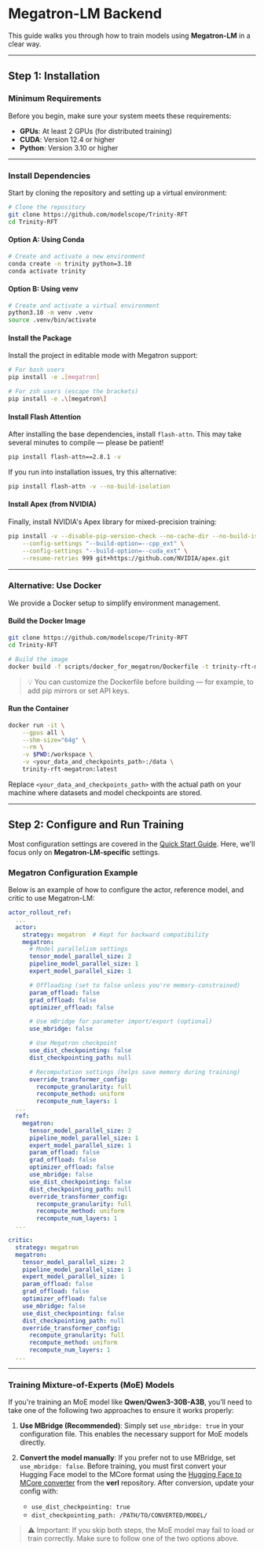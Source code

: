 # Megatron-LM Backend

This guide walks you through how to train models using **Megatron-LM** in a clear way.

---

## Step 1: Installation

### Minimum Requirements

Before you begin, make sure your system meets these requirements:

- **GPUs**: At least 2 GPUs (for distributed training)
- **CUDA**: Version 12.4 or higher
- **Python**: Version 3.10 or higher

---

### Install Dependencies

Start by cloning the repository and setting up a virtual environment:

```bash
# Clone the repository
git clone https://github.com/modelscope/Trinity-RFT
cd Trinity-RFT
```

#### Option A: Using Conda

```bash
# Create and activate a new environment
conda create -n trinity python=3.10
conda activate trinity
```

#### Option B: Using venv

```bash
# Create and activate a virtual environment
python3.10 -m venv .venv
source .venv/bin/activate
```

#### Install the Package

Install the project in editable mode with Megatron support:

```bash
# For bash users
pip install -e .[megatron]

# For zsh users (escape the brackets)
pip install -e .\[megatron\]
```

#### Install Flash Attention

After installing the base dependencies, install `flash-attn`. This may take several minutes to compile — please be patient!

```bash
pip install flash-attn==2.8.1 -v
```

If you run into installation issues, try this alternative:

```bash
pip install flash-attn -v --no-build-isolation
```

#### Install Apex (from NVIDIA)

Finally, install NVIDIA's Apex library for mixed-precision training:

```bash
pip install -v --disable-pip-version-check --no-cache-dir --no-build-isolation \
    --config-settings "--build-option=--cpp_ext" \
    --config-settings "--build-option=--cuda_ext" \
    --resume-retries 999 git+https://github.com/NVIDIA/apex.git
```

---

### Alternative: Use Docker

We provide a Docker setup to simplify environment management.

#### Build the Docker Image

```bash
git clone https://github.com/modelscope/Trinity-RFT
cd Trinity-RFT

# Build the image
docker build -f scripts/docker_for_megatron/Dockerfile -t trinity-rft-megatron:latest .
```

> 💡 You can customize the Dockerfile before building — for example, to add pip mirrors or set API keys.

#### Run the Container

```bash
docker run -it \
    --gpus all \
    --shm-size="64g" \
    --rm \
    -v $PWD:/workspace \
    -v <your_data_and_checkpoints_path>:/data \
    trinity-rft-megatron:latest
```

Replace `<your_data_and_checkpoints_path>` with the actual path on your machine where datasets and model checkpoints are stored.

---

## Step 2: Configure and Run Training

Most configuration settings are covered in the [Quick Start Guide](./example_reasoning_basic.md). Here, we'll focus only on **Megatron-LM-specific** settings.

### Megatron Configuration Example

Below is an example of how to configure the actor, reference model, and critic to use Megatron-LM:

```yaml
actor_rollout_ref:
  ...
  actor:
    strategy: megatron  # Kept for backward compatibility
    megatron:
      # Model parallelism settings
      tensor_model_parallel_size: 2
      pipeline_model_parallel_size: 1
      expert_model_parallel_size: 1

      # Offloading (set to false unless you're memory-constrained)
      param_offload: false
      grad_offload: false
      optimizer_offload: false

      # Use mBridge for parameter import/export (optional)
      use_mbridge: false

      # Use Megatron checkpoint
      use_dist_checkpointing: false
      dist_checkpointing_path: null

      # Recomputation settings (helps save memory during training)
      override_transformer_config:
        recompute_granularity: full
        recompute_method: uniform
        recompute_num_layers: 1
  ...
  ref:
    megatron:
      tensor_model_parallel_size: 2
      pipeline_model_parallel_size: 1
      expert_model_parallel_size: 1
      param_offload: false
      grad_offload: false
      optimizer_offload: false
      use_mbridge: false
      use_dist_checkpointing: false
      dist_checkpointing_path: null
      override_transformer_config:
        recompute_granularity: full
        recompute_method: uniform
        recompute_num_layers: 1
  ...

critic:
  strategy: megatron
  megatron:
    tensor_model_parallel_size: 2
    pipeline_model_parallel_size: 1
    expert_model_parallel_size: 1
    param_offload: false
    grad_offload: false
    optimizer_offload: false
    use_mbridge: false
    use_dist_checkpointing: false
    dist_checkpointing_path: null
    override_transformer_config:
      recompute_granularity: full
      recompute_method: uniform
      recompute_num_layers: 1
  ...
```

---

### Training Mixture-of-Experts (MoE) Models

If you're training an MoE model like **Qwen/Qwen3-30B-A3B**, you’ll need to take one of the following two approaches to ensure it works properly:

1. **Use MBridge (Recommended)**:
   Simply set `use_mbridge: true` in your configuration file. This enables the necessary support for MoE models directly.

2. **Convert the model manually**:
   If you prefer not to use MBridge, set `use_mbridge: false`. Before training, you must first convert your Hugging Face model to the MCore format using the [Hugging Face to MCore converter](https://github.com/volcengine/verl/blob/main/scripts/converter_hf_to_mcore.py) from the **verl** repository. After conversion, update your config with:
   - `use_dist_checkpointing: true`
   - `dist_checkpointing_path: /PATH/TO/CONVERTED/MODEL/`

> ⚠️ Important: If you skip both steps, the MoE model may fail to load or train correctly. Make sure to follow one of the two options above.
